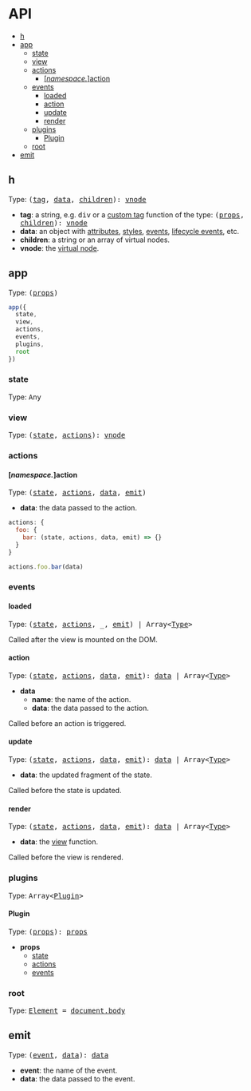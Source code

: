 # API

* [h](#h)
* [app](#app)
  * [state](#state)
  * [view](#view)
  * [actions](#actions)
    * [[_namespace._]action](#actions-action)
  * [events](#events)
    * [loaded](#events-loaded)
    * [action](#events-action)
    * [update](#events-update)
    * [render](#events-render)
  * [plugins](#plugins)
    * [Plugin](#plugins-plugin)
  * [root](#root)
* [emit](#emit)

## <a name="h"></a> h

Type: <samp>([tag](#h-tag), [data](#h-data), [children](#h-children)): [vnode](#vnode)</samp>

* <a name="h-tag"></a>**tag**: a string, e.g. <samp>div</samp> or a [custom tag](/docs/applications.md#custom-tags) function of the type: <samp>([props](#h-data), [children](#h-children)): [vnode](#vnode)</samp>
* <a name="h-data"></a>**data**: an object with [attributes](https://developer.mozilla.org/en-US/docs/Web/HTML/Attributes), [styles](https://developer.mozilla.org/en-US/docs/Web/CSS/Reference), [events](https://developer.mozilla.org/en-US/docs/Web/API/GlobalEventHandlers), [lifecycle events](/docs/lifecycle-events.md), etc.
* <a name="h-children"></a>**children**: a string or an array of virtual nodes.
* <a name="vnode"></a>**vnode**: the [virtual node](/docs/virtual-nodes.md).

## <a name="app"></a> app

Type: <samp>([props](#app-props))</samp>

```jsx
app({
  state,
  view,
  actions,
  events,
  plugins,
  root
})
```

<a name="app-props"></a>

### <a name="state"></a> state

Type: <samp>Any</samp>

### <a name="view"></a> view

Type: <samp>([state](#state), [actions](#actions)): [vnode](#vnode)</samp>

### <a name="actions"></a> actions
#### <a name="actions-action"></a> [_namespace._]action

Type: <samp>([state](#state), [actions](#actions), [data](#actions-data), [emit](#emit))</samp>

* <a name="actions-data"></a> **data**: the data passed to the action.

```jsx
actions: {
  foo: {
    bar: (state, actions, data, emit) => {}
  }
}

actions.foo.bar(data)
```

### <a name="events"></a> events
#### <a name="events-loaded"></a> loaded

Type: <samp>([state](#state), [actions](#actions), _, [emit](#emit)) | Array\<[Type](#events-loaded)\></samp>

Called after the view is mounted on the DOM.

#### <a name="events-action"></a> action

Type: <samp>([state](#state), [actions](#actions), [data](#events-action-data), [emit](#emit)): [data](#events-action-data) | Array\<[Type](#events-action)\></samp>

<a name="events-action-data"></a>

* **data**
  * **name**: the name of the action.
  * **data**: the data passed to the action.

Called before an action is triggered.

#### <a name="events-update"></a> update

Type: <samp>([state](#state), [actions](#actions), [data](#events-update-data), [emit](#emit)): [data](#events-update-data) | Array\<[Type](#events-update)\></samp>

* <a name="events-update-data"></a>**data**: the updated fragment of the state.

Called before the state is updated.

#### <a name="events-render"></a> render

Type: <samp>([state](#state), [actions](#actions), [data](#events-render-data), [emit](#emit)): [data](#events-render-data) | Array\<[Type](#events-render)\></samp>

* <a name="events-render-data"></a>**data**: the [view](#view) function.

Called before the view is rendered.

### <a name="plugins"></a> plugins

Type: <samp>Array\<[Plugin](#plugins-plugin)\></samp>

#### <a name="plugins-plugin"></a> Plugin

Type: <samp>([props](#app-props)): [props](#plugin-props)</samp>

* <a name="plugin-props"></a> **props**
  * [state](#state)
  * [actions](#actions)
  * [events](#events)

### <a name="root"></a> root

Type: <samp>[Element](https://developer.mozilla.org/en-US/docs/Web/API/Element) = [document.body](https://developer.mozilla.org/en-US/docs/Web/API/Document/body)</samp>

## <a name="emit"></a> emit

Type: <samp>([event](#emit-event), [data](#emit-data)): [data](#emit-data)</samp>

* <a name="emit-event"></a> **event**: the name of the event.
* <a name="emit-data"></a> **data**: the data passed to the event.
